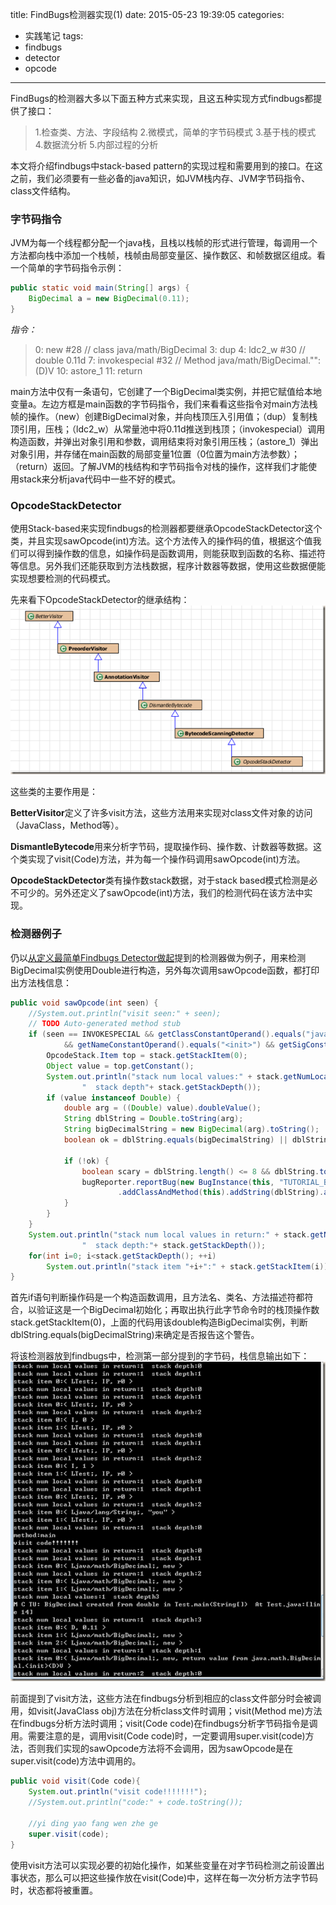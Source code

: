 title: FindBugs检测器实现(1)
date: 2015-05-23 19:39:05
categories:
- 实践笔记
tags:
- findbugs
- detector
- opcode
---

FindBugs的检测器大多以下面五种方式来实现，且这五种实现方式findbugs都提供了接口：

> 1.检查类、方法、字段结构
2.微模式，简单的字节码模式
3.基于栈的模式
4.数据流分析
5.内部过程的分析

本文将介绍findbugs中stack-based pattern的实现过程和需要用到的接口。在这之前，我们必须要有一些必备的java知识，如JVM栈内存、JVM字节码指令、class文件结构。

<!-- more -->

### 字节码指令
JVM为每一个线程都分配一个java栈，且栈以栈帧的形式进行管理，每调用一个方法都向栈中添加一个栈帧，栈帧由局部变量区、操作数区、和帧数据区组成。看一个简单的字节码指令示例：

```java
public static void main(String[] args) {
    BigDecimal a = new BigDecimal(0.11);
}
```
*指令：*
>   0: new           #28    // class java/math/BigDecimal
    3: dup
    4: ldc2_w        #30    // double 0.11d
    7: invokespecial #32    // Method java/math/BigDecimal."<init>":(D)V
    10: astore_1
    11: return

main方法中仅有一条语句，它创建了一个BigDecimal类实例，并把它赋值给本地变量a。左边方框是main函数的字节码指令，我们来看看这些指令对main方法栈帧的操作。（new）创建BigDecimal对象，并向栈顶压入引用值；（dup）复制栈顶引用，压栈；（ldc2_w）从常量池中将0.11d推送到栈顶；（invokespecial）调用构造函数，并弹出对象引用和参数，调用结束将对象引用压栈；（astore_1）弹出对象引用，并存储在main函数的局部变量1位置（0位置为main方法参数）；（return）返回。了解JVM的栈结构和字节码指令对栈的操作，这样我们才能使用stack来分析java代码中一些不好的模式。

### OpcodeStackDetector
使用Stack-based来实现findbugs的检测器都要继承OpcodeStackDetector这个类，并且实现sawOpcode(int)方法。这个方法传入的操作码的值，根据这个值我们可以得到操作数的信息，如操作码是函数调用，则能获取到函数的名称、描述符等信息。另外我们还能获取到方法栈数据，程序计数器等数据，使用这些数据便能实现想要检测的代码模式。

先来看下OpcodeStackDetector的继承结构：
![OpcodeStackDetector](../img/findbugs/opcode_stack_detector.png)

这些类的主要作用是：

**BetterVisitor**定义了许多visit方法，这些方法用来实现对class文件对象的访问（JavaClass，Method等）。

**DismantleBytecode**用来分析字节码，提取操作码、操作数、计数器等数据。这个类实现了visit(Code)方法，并为每一个操作码调用sawOpcode(int)方法。

**OpcodeStackDetector**类有操作数stack数据，对于stack based模式检测是必不可少的。另外还定义了sawOpcode(int)方法，我们的检测代码在该方法中实现。

### 检测器例子
仍以[从定义最简单Findbugs Detector做起](http://panzhihui.github.io/20150511/从定义最简单Findbugs-Detector做起/)提到的检测器做为例子，用来检测BigDecimal实例使用Double进行构造，另外每次调用sawOpcode函数，都打印出方法栈信息：
```java
public void sawOpcode(int seen) {
    //System.out.println("visit seen:" + seen);
    // TODO Auto-generated method stub
    if (seen == INVOKESPECIAL && getClassConstantOperand().equals("java/math/BigDecimal")
            && getNameConstantOperand().equals("<init>") && getSigConstantOperand().equals("(D)V")) {
        OpcodeStack.Item top = stack.getStackItem(0);
        Object value = top.getConstant();
        System.out.println("stack num local values:" + stack.getNumLocalValues() + 
                "  stack depth"+ stack.getStackDepth());
        if (value instanceof Double) {
            double arg = ((Double) value).doubleValue();
            String dblString = Double.toString(arg);
            String bigDecimalString = new BigDecimal(arg).toString();
            boolean ok = dblString.equals(bigDecimalString) || dblString.equals(bigDecimalString + ".0");

            if (!ok) {
                boolean scary = dblString.length() <= 8 && dblString.toUpperCase().indexOf("E") == -1;
                bugReporter.reportBug(new BugInstance(this, "TUTORIAL_BUG", scary ? NORMAL_PRIORITY : LOW_PRIORITY)
                        .addClassAndMethod(this).addString(dblString).addSourceLine(this));
            }
        }
    }
    System.out.println("stack num local values in return:" + stack.getNumLocalValues() + 
                "  stack depth:"+ stack.getStackDepth());
    for(int i=0; i<stack.getStackDepth(); ++i)
        System.out.println("stack item "+i+":" + stack.getStackItem(i));
}
```

首先if语句判断操作码是一个构造函数调用，且方法名、类名、方法描述符都符合，以验证这是一个BigDecimal初始化；再取出执行此字节命令时的栈顶操作数stack.getStackItem(0)，上面的代码用该double构造BigDecimal实例，判断dblString.equals(bigDecimalString)来确定是否报告这个警告。

将该检测器放到findbugs中，检测第一部分提到的字节码，栈信息输出如下：
![output](../img/findbugs/example_output.png)

前面提到了visit方法，这些方法在findbugs分析到相应的class文件部分时会被调用，如visit(JavaClass obj)方法在分析class文件时调用；visit(Method me)方法在findbugs分析方法时调用；visit(Code code)在findbugs分析字节码指令是调用。需要注意的是，调用visit(Code code)时，一定要调用super.visit(code)方法，否则我们实现的sawOpcode方法将不会调用，因为sawOpcode是在super.visit(code)方法中调用的。

```java
public void visit(Code code){
    System.out.println("visit code!!!!!!!");
    //System.out.println("code:" + code.toString());
        
    //yi ding yao fang wen zhe ge
    super.visit(code);
}
```

使用visit方法可以实现必要的初始化操作，如某些变量在对字节码检测之前设置出事状态，那么可以把这些操作放在visit(Code)中，这样在每一次分析方法字节码时，状态都将被重置。